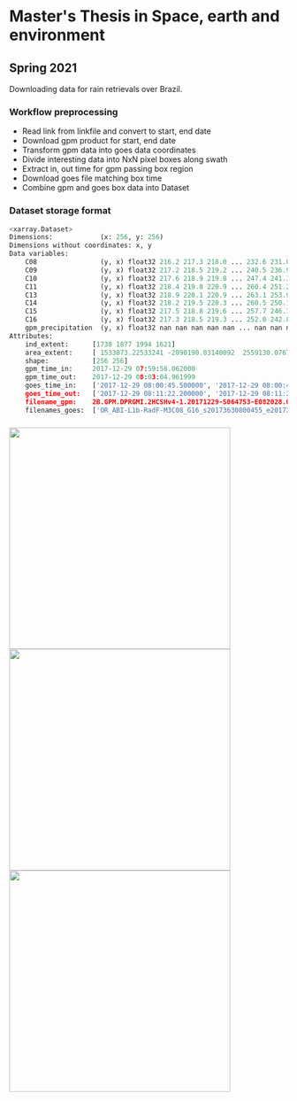 # Master's Thesis in Space, earth and environment
## Spring 2021

Downloading data for rain retrievals over Brazil.


### Workflow preprocessing
- Read link from linkfile and convert to start, end date
- Download gpm product for start, end date
- Transform gpm data into goes data coordinates
- Divide interesting data into NxN pixel boxes along swath
- Extract in, out time for gpm passing box region
- Download goes file matching box time
- Combine gpm and goes box data into Dataset



### Dataset storage format
```python
<xarray.Dataset>
Dimensions:            (x: 256, y: 256)
Dimensions without coordinates: x, y
Data variables:
    C08                (y, x) float32 216.2 217.3 218.0 ... 232.6 231.0 231.0
    C09                (y, x) float32 217.2 218.5 219.2 ... 240.5 236.9 236.8
    C10                (y, x) float32 217.6 218.9 219.8 ... 247.4 241.3 241.4
    C11                (y, x) float32 218.4 219.8 220.9 ... 260.4 251.2 253.3
    C13                (y, x) float32 218.9 220.1 220.9 ... 263.1 253.9 256.3
    C14                (y, x) float32 218.2 219.5 220.3 ... 260.5 250.1 251.7
    C15                (y, x) float32 217.5 218.8 219.6 ... 257.7 246.7 247.4
    C16                (y, x) float32 217.3 218.5 219.3 ... 252.0 242.8 242.8
    gpm_precipitation  (y, x) float32 nan nan nan nan nan ... nan nan nan nan
Attributes:
    ind_extent:      [1738 1877 1994 1621]
    area_extent:     [ 1533073.22533241 -2090190.03140092  2559130.07679672 -...
    shape:           [256 256]
    gpm_time_in:     2017-12-29 07:59:58.062000
    gpm_time_out:    2017-12-29 08:03:04.961999
    goes_time_in:    ['2017-12-29 08:00:45.500000', '2017-12-29 08:00:45.5000...
    goes_time_out:   ['2017-12-29 08:11:22.200000', '2017-12-29 08:11:22.8000...
    filename_gpm:    2B.GPM.DPRGMI.2HCSHv4-1.20171229-S064753-E082028.021790....
    filenames_goes:  ['OR_ABI-L1b-RadF-M3C08_G16_s20173630800455_e20173630811...
```
### 

<p float="left">
<img src="plots/GPMGOES-oS2018-12-23T21:52:57-c[8,9,10,11,13,14,15,16]-p256/C08af.png" width="400">
<img src="plots/GPMGOES-oS2018-12-23T21:52:57-c[8,9,10,11,13,14,15,16]-p256/C13af.png" width="400">
<img src="plots/GPMGOES-oS2018-12-23T21:52:57-c[8,9,10,11,13,14,15,16]-p256/gpmaf.png" width="400">
</p>


